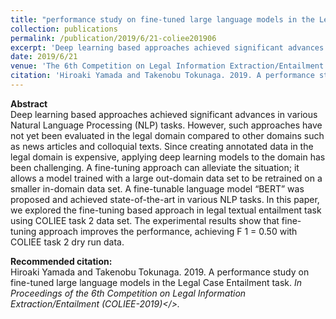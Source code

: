 ```yaml
---
title: "performance study on fine-tuned large language models in the Legal Case Entailment task"
collection: publications
permalink: /publication/2019/6/21-coliee201906
excerpt: 'Deep learning based approaches achieved significant advances in various Natural Language Processing (NLP) tasks. However, such approaches have not yet been evaluated in the legal domain compared to other domains such as news articles and colloquial texts. Since creating annotated data in the legal domain is expensive, applying deep learning models to the domain has been challenging. A fine-tuning approach can alleviate the situation; it allows a model trained with a large out-domain data set to be retrained on a smaller in-domain data set. A fine-tunable language model “BERT” was proposed and achieved state-of-the-art in various NLP tasks. In this paper, we explored the fine-tuning based approach in legal textual entailment task using COLIEE task 2 data set. The experimental results show that fine-tuning approach improves the performance, achieving F 1 = 0.50 with COLIEE task 2 dry run data.'
date: 2019/6/21
venue: 'The 6th Competition on Legal Information Extraction/Entailment (COLIEE-2019)'
citation: 'Hiroaki Yamada and Takenobu Tokunaga. 2019. A performance study on fine-tuned large language models in the Legal Case Entailment task. <i>In Proceedings of the 6th Competition on Legal Information Extraction/Entailment (COLIEE-2019)</>.'
---
```

**Abstract**   
Deep learning based approaches achieved significant advances in various Natural Language Processing (NLP) tasks. However, such approaches have not yet been evaluated in the legal domain compared to other domains such as news articles and colloquial texts. Since creating annotated data in the legal domain is expensive, applying deep learning models to the domain has been challenging. A fine-tuning approach can alleviate the situation; it allows a model trained with a large out-domain data set to be retrained on a smaller in-domain data set. A fine-tunable language model “BERT” was proposed and achieved state-of-the-art in various NLP tasks. In this paper, we explored the fine-tuning based approach in legal textual entailment task using COLIEE task 2 data set. The experimental results show that fine-tuning approach improves the performance, achieving F 1 = 0.50 with COLIEE task 2 dry run data.

**Recommended citation:**   
Hiroaki Yamada and Takenobu Tokunaga. 2019. A performance study on fine-tuned large language models in the Legal Case Entailment task. <i>In Proceedings of the 6th Competition on Legal Information Extraction/Entailment (COLIEE-2019)</>.